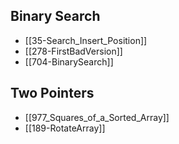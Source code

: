 ## Binary Search

- [[35-Search_Insert_Position]]
- [[278-FirstBadVersion]]
- [[704-BinarySearch]]


## Two Pointers
- [[977_Squares_of_a_Sorted_Array]]
- [[189-RotateArray]]
